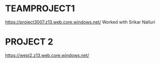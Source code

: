 # TEAMPROJECT1
https://project3007.z13.web.core.windows.net/
Worked with Srikar Nalluri
# PROJECT 2
https://wepj2.z13.web.core.windows.net/
